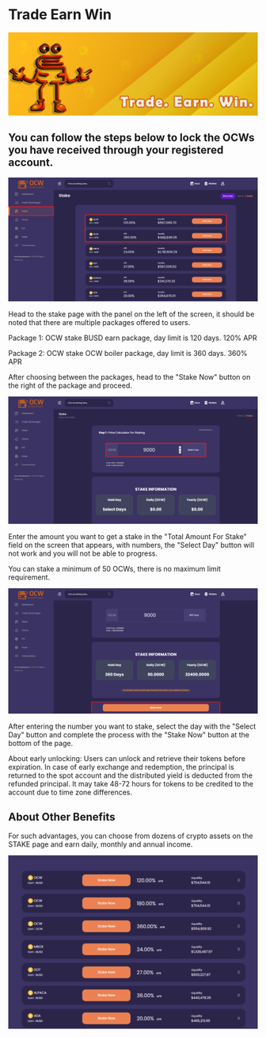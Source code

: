 # Trade Earn Win

![You can take advantage of the benefits by following the steps below.](<../.gitbook/assets/1500x500  - trade-earn-win.jpg>)

## You can follow the steps below to lock the OCWs you have received through your registered account.

![](<../.gitbook/assets/1 (4).png>)

Head to the stake page with the panel on the left of the screen, it should be noted that there are multiple packages offered to users.



Package 1: OCW stake BUSD earn package, day limit is 120 days. 120% APR&#x20;

Package 2: OCW stake OCW boiler package, day limit is 360 days. 360% APR



After choosing between the packages, head to the "Stake Now" button on the right of the package and proceed.

![](../.gitbook/assets/2.png)

Enter the amount you want to get a stake in the "Total Amount For Stake" field on the screen that appears, with numbers, the "Select Day" button will not work and you will not be able to progress.

You can stake a minimum of 50 OCWs, there is no maximum limit requirement.

![](../.gitbook/assets/3.png)

After entering the number you want to stake, select the day with the "Select Day" button and complete the process with the "Stake Now" button at the bottom of the page.



About early unlocking: Users can unlock and retrieve their tokens before expiration. In case of early exchange and redemption, the principal is returned to the spot account and the distributed yield is deducted from the refunded principal. It may take 48-72 hours for tokens to be credited to the account due to time zone differences.

## About Other Benefits



For such advantages, you can choose from dozens of crypto assets on the STAKE page and earn daily, monthly and annual income.

![These photos are representative as of the day they were taken, there may be changes in reward rates and crypto assets.](<../.gitbook/assets/1 (1) (1).png>)
